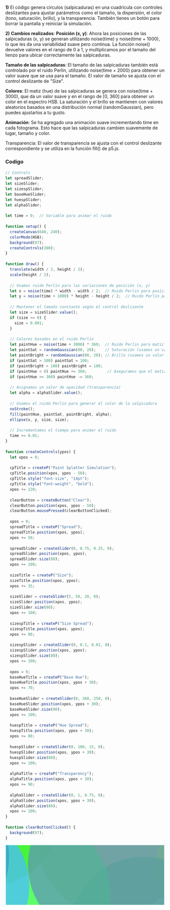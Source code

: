 **1)** El código genera círculos (salpicaduras) en una cuadrícula con controles deslizantes para ajustar parámetros como el tamaño, la dispersión, el color (tono, saturación, brillo), y la transparencia. También tienes un botón para borrar la pantalla y reiniciar la simulación.

**2)** 
**Cambios realizados**:
**Posición (x, y)**: Ahora las posiciones de las salpicaduras (x, y) se generan utilizando noise(time) y noise(time + 1000), lo que les da una variabilidad suave pero continua. La función noise() devuelve valores en el rango de 0 a 1, y multiplicamos por el tamaño del lienzo para ubicar correctamente las salpicaduras.

**Tamaño de las salpicaduras**: El tamaño de las salpicaduras también está controlado por el ruido Perlin, utilizando noise(time + 2000) para obtener un valor suave que se usa para el tamaño. El valor de tamaño se ajusta con el control deslizante de "Size".

**Colores**: El matiz (hue) de las salpicaduras se genera con noise(time + 3000), que da un valor suave y en el rango de [0, 360] para obtener un color en el espectro HSB. La saturación y el brillo se mantienen con valores aleatorios basados en una distribución normal (randomGaussian), pero puedes ajustarlos a tu gusto.

**Animación**: Se ha agregado una animación suave incrementando time en cada fotograma. Esto hace que las salpicaduras cambien suavemente de lugar, tamaño y color.

Transparencia: El valor de transparencia se ajusta con el control deslizante correspondiente y se utiliza en la función fill() de p5.js.

### Codigo
```javascript
// Controls
let spreadSlider;
let sizeSlider;
let sizespSlider;
let baseHueSlider;
let huespSlider;
let alphaSlider;

let time = 0;  // Variable para animar el ruido

function setup() {
  createCanvas(640, 240);
  colorMode(HSB);
  background(97);
  createControls(300);
}

function draw() {
  translate(width / 2, height / 2);
  scale(height / 2);

  // Usamos ruido Perlin para las variaciones de posición (x, y)
  let x = noise(time) * width - width / 2;  // Ruido Perlin para posición x
  let y = noise(time + 1000) * height - height / 2;  // Ruido Perlin para posición y

  // Mantener el tamaño constante según el control deslizante
  let size = sizeSlider.value();
  if (size <= 0) {
    size = 0.001;
  }

  // Colores basados en el ruido Perlin
  let paintHue = noise(time + 3000) * 360;  // Ruido Perlin para matiz (hue)
  let paintSat = randomGaussian(80, 20);    // Saturación (usamos un valor aleatorio normal)
  let paintBright = randomGaussian(80, 20); // Brillo (usamos un valor aleatorio normal)
  if (paintSat > 100) paintSat = 100;
  if (paintBright > 100) paintBright = 100;
  if (paintHue < 0) paintHue += 360;         // Aseguramos que el matiz esté entre 0 y 360
  if (paintHue >= 360) paintHue -= 360;

  // Asignamos un valor de opacidad (transparencia)
  let alpha = alphaSlider.value();

  // Usamos el ruido Perlin para generar el color de la salpicadura
  noStroke();
  fill(paintHue, paintSat, paintBright, alpha);
  ellipse(x, y, size, size);

  // Incrementamos el tiempo para animar el ruido
  time += 0.01;
}

function createControls(ypos) {
  let xpos = 0;

  cpTitle = createP("Paint Splatter Simulation");
  cpTitle.position(xpos, ypos - 50);
  cpTitle.style("font-size", "14pt");
  cpTitle.style("font-weight", "bold");
  xpos += 220;

  clearButton = createButton("Clear");
  clearButton.position(xpos, ypos - 50);
  clearButton.mousePressed(clearButtonClicked);
  
  xpos = 0;
  spreadTitle = createP("Spread");
  spreadTitle.position(xpos, ypos);
  xpos += 50;

  spreadSlider = createSlider(0, 0.75, 0.25, 0);
  spreadSlider.position(xpos, ypos);
  spreadSlider.size(80);
  xpos += 100;

  sizeTitle = createP("Size");
  sizeTitle.position(xpos, ypos);
  xpos += 35;

  sizeSlider = createSlider(5, 50, 20, 0);
  sizeSlider.position(xpos, ypos);
  sizeSlider.size(80);
  xpos += 100;

  sizespTitle = createP("Size Spread");
  sizespTitle.position(xpos, ypos);
  xpos += 80;

  sizespSlider = createSlider(0, 0.1, 0.01, 0);
  sizespSlider.position(xpos, ypos);
  sizespSlider.size(80);
  xpos += 100;

  xpos = 0;
  baseHueTitle = createP("Base Hue");
  baseHueTitle.position(xpos, ypos + 30);
  xpos += 70;

  baseHueSlider = createSlider(0, 360, 250, 0);
  baseHueSlider.position(xpos, ypos + 30);
  baseHueSlider.size(80);
  xpos += 100;

  huespTitle = createP("Hue Spread");
  huespTitle.position(xpos, ypos + 30);
  xpos += 80;

  huespSlider = createSlider(0, 100, 15, 0);
  huespSlider.position(xpos, ypos + 30);
  huespSlider.size(80);
  xpos += 100;
  
  alphaTitle = createP("Transparency");
  alphaTitle.position(xpos, ypos + 30);
  xpos += 90;

  alphaSlider = createSlider(0, 1, 0.75, 0);
  alphaSlider.position(xpos, ypos + 30);
  alphaSlider.size(80);
  xpos += 100;
}

function clearButtonClicked() {
  background(97);
}

```
![captura del ejercicio](/src/assets/Perlin.png)
